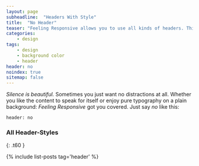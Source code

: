 ```yaml
---
layout: page
subheadline:  "Headers With Style"
title:  "No Header"
teaser: "Feeling Responsive allows you to use all kinds of headers. This example shows <em>no</em> header at all. Just the navigation."
categories:
    - design
tags:
    - design
    - background color
    - header
header: no
noindex: true
sitemap: false
---
```

*Silence is beautiful.* Sometimes you just want no distractions at all. Whether you like the content to speak for itself or enjoy pure typography on a plain background: *Feeling Responsive* got you covered. Just say *no* like this:
<!--more-->

~~~
header: no
~~~


### All Header-Styles
{: .t60 }

{% include list-posts tag='header' %}
